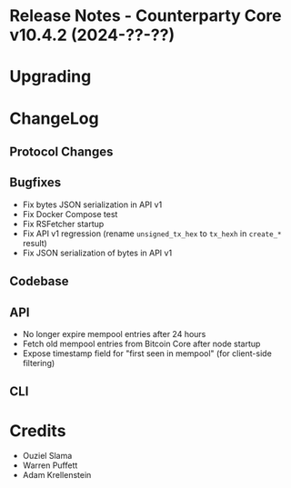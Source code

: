 # Release Notes - Counterparty Core v10.4.2 (2024-??-??)


# Upgrading


# ChangeLog

## Protocol Changes


## Bugfixes

* Fix bytes JSON serialization in API v1
* Fix Docker Compose test
* Fix RSFetcher startup
* Fix API v1 regression (rename `unsigned_tx_hex` to `tx_hexh` in `create_*` result)
* Fix JSON serialization of bytes in API v1

## Codebase

## API

* No longer expire mempool entries after 24 hours
* Fetch old mempool entries from Bitcoin Core after node startup
* Expose timestamp field for "first seen in mempool" (for client-side filtering)

## CLI


# Credits

* Ouziel Slama
* Warren Puffett
* Adam Krellenstein
